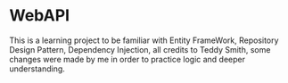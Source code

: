 # WebAPI 
This is a learning project to be familiar with Entity FrameWork, Repository Design Pattern, Dependency Injection, all credits to Teddy Smith, some changes were made by me in order to practice logic and deeper understanding.
